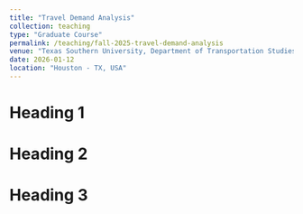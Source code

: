 ```yaml
---
title: "Travel Demand Analysis"
collection: teaching
type: "Graduate Course"
permalink: /teaching/fall-2025-travel-demand-analysis
venue: "Texas Southern University, Department of Transportation Studies"
date: 2026-01-12
location: "Houston - TX, USA"
---
```


Heading 1
======

Heading 2
======

Heading 3
======
